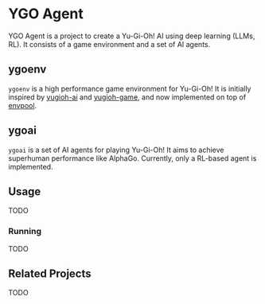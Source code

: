 # YGO Agent

YGO Agent is a project to create a Yu-Gi-Oh! AI using deep learning (LLMs, RL). It consists of a game environment and a set of AI agents.

## ygoenv
`ygoenv` is a high performance game environment for Yu-Gi-Oh! It is initially inspired by [yugioh-ai](https://github.com/melvinzhang/yugioh-ai]) and [yugioh-game](https://github.com/tspivey/yugioh-game), and now implemented on top of [envpool](https://github.com/sail-sg/envpool).

## ygoai
`ygoai` is a set of AI agents for playing Yu-Gi-Oh! It aims to achieve superhuman performance like AlphaGo. Currently, only a RL-based agent is implemented.

## Usage
TODO

### Running
TODO


## Related Projects
TODO